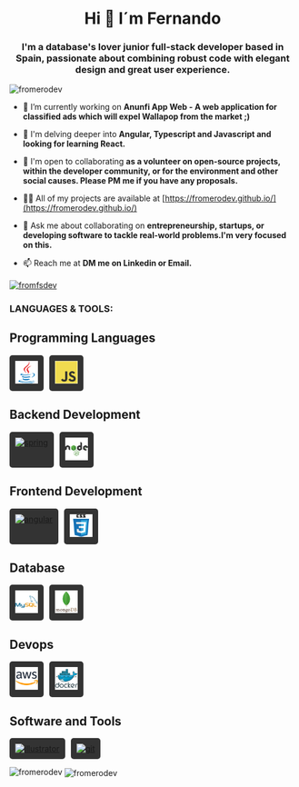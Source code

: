 <h1 align="center">Hi 👋 I´m Fernando</h1>
<h3 align="center">I'm a database's lover junior full-stack developer based in Spain, passionate about combining robust code with elegant design and great user experience.</h3>

<p align="left"> <img src="https://komarev.com/ghpvc/?username=fromerodev&label=Profile%20views&color=0e75b6&style=flat" alt="fromerodev" /> </p>

- 🔭 I’m currently working on **Anunfi App Web - A web application for classified ads which will expel Wallapop from the market ;)**

- 🌱 I'm delving deeper into **Angular, Typescript and Javascript and looking for learning React.**

- 👯 I'm open to collaborating **as a volunteer on open-source projects, within the developer community, or for the environment and other social causes. Please PM me if you have any proposals.**

- 👨‍💻 All of my projects are available at [https://fromerodev.github.io/](https://fromerodev.github.io/)

- 💬 Ask me about collaborating on **entrepreneurship, startups, or developing software to tackle real-world problems.I'm very focused on this.**

- 📫 Reach me at **DM me on Linkedin or Email.**

<p align="left">
<a href="https://linkedin.com/in/fromfsdev" target="blank"><img align="center" src="https://raw.githubusercontent.com/rahuldkjain/github-profile-readme-generator/master/src/images/icons/Social/linked-in-alt.svg" alt="fromfsdev" height="30" width="40" /></a>
</p>

<h3 align="left">LANGUAGES & TOOLS:</h3>

## Programming Languages

<div style="display: flex;">
    <div style="background-color: #333; padding: 10px; border-radius: 5px; margin-right: 10px;">
        <a href="https://www.java.com" target="_blank" rel="noreferrer"> 
            <img src="https://raw.githubusercontent.com/devicons/devicon/master/icons/java/java-original.svg" alt="java" width="40" height="40"/> 
        </a>
    </div>
    <div style="background-color: #333; padding: 10px; border-radius: 5px;">
        <a href="https://developer.mozilla.org/en-US/docs/Web/JavaScript" target="_blank" rel="noreferrer"> 
            <img src="https://raw.githubusercontent.com/devicons/devicon/master/icons/javascript/javascript-original.svg" alt="javascript" width="40" height="40"/> 
        </a>
    </div>
</div>

## Backend Development

<div style="display: flex;">
    <div style="background-color: #333; padding: 10px; border-radius: 5px; margin-right: 10px;">
        <a href="https://spring.io/" target="_blank" rel="noreferrer"> 
            <img src="https://www.vectorlogo.zone/logos/springio/springio-icon.svg" alt="spring" width="40" height="40"/> 
        </a>
    </div>
    <div style="background-color: #333; padding: 10px; border-radius: 5px;">
        <a href="https://nodejs.org" target="_blank" rel="noreferrer"> 
            <img src="https://raw.githubusercontent.com/devicons/devicon/master/icons/nodejs/nodejs-original-wordmark.svg" alt="nodejs" width="40" height="40"/> 
        </a>
    </div>
</div>

## Frontend Development

<div style="display: flex;">
    <div style="background-color: #333; padding: 10px; border-radius: 5px; margin-right: 10px;">
        <a href="https://angular.io" target="_blank" rel="noreferrer"> 
            <img src="https://angular.io/assets/images/logos/angular/angular.svg" alt="angular" width="40" height="40"/> 
        </a>
    </div>
    <div style="background-color: #333; padding: 10px; border-radius: 5px;">
        <a href="https://www.w3schools.com/css/" target="_blank" rel="noreferrer"> 
            <img src="https://raw.githubusercontent.com/devicons/devicon/master/icons/css3/css3-original-wordmark.svg" alt="css3" width="40" height="40"/> 
        </a>
    </div>
</div>

## Database

<div style="display: flex;">
    <div style="background-color: #333; padding: 10px; border-radius: 5px; margin-right: 10px;">
        <a href="https://www.mysql.com/" target="_blank" rel="noreferrer"> 
            <img src="https://raw.githubusercontent.com/devicons/devicon/master/icons/mysql/mysql-original-wordmark.svg" alt="mysql" width="40" height="40"/> 
        </a>
    </div>
    <div style="background-color: #333; padding: 10px; border-radius: 5px;">
        <a href="https://www.mongodb.com/" target="_blank" rel="noreferrer"> 
            <img src="https://raw.githubusercontent.com/devicons/devicon/master/icons/mongodb/mongodb-original-wordmark.svg" alt="mongodb" width="40" height="40"/> 
        </a>
    </div>
</div>

## Devops

<div style="display: flex;">
    <div style="background-color: #333; padding: 10px; border-radius: 5px; margin-right: 10px;">
        <a href="https://aws.amazon.com" target="_blank" rel="noreferrer"> 
            <img src="https://raw.githubusercontent.com/devicons/devicon/master/icons/amazonwebservices/amazonwebservices-original-wordmark.svg" alt="aws" width="40" height="40"/> 
        </a>
    </div>
    <div style="background-color: #333; padding: 10px; border-radius: 5px;">
        <a href="https://www.docker.com/" target="_blank" rel="noreferrer"> 
            <img src="https://raw.githubusercontent.com/devicons/devicon/master/icons/docker/docker-original-wordmark.svg" alt="docker" width="40" height="40"/> 
        </a>
    </div>
</div>

## Software and Tools

<div style="display: flex;">
    <div style="background-color: #333; padding: 10px; border-radius: 5px; margin-right: 10px;">
        <a href="https://www.adobe.com/in/products/illustrator.html" target="_blank" rel="noreferrer"> 
            <img src="https://www.vectorlogo.zone/logos/adobe_illustrator/adobe_illustrator-icon.svg" alt="illustrator" width="40" height="40"/> 
        </a>
    </div>
    <div style="background-color: #333; padding: 10px; border-radius: 5px;">
        <a href="https://git-scm.com/" target="_blank" rel="noreferrer"> 
            <img src="https://www.vectorlogo.zone/logos/git-scm/git-scm-icon.svg" alt="git" width="40" height="40"/> 
        </a>
    </div>
</div>



<p><img align="left" src="https://github-readme-stats.vercel.app/api/top-langs?username=fromerodev&show_icons=true&locale=en&layout=compact" alt="fromerodev" /></p>

<p>&nbsp;<img align="center" src="https://github-readme-stats.vercel.app/api?username=fromerodev&show_icons=true&locale=en" alt="fromerodev" /></p>
